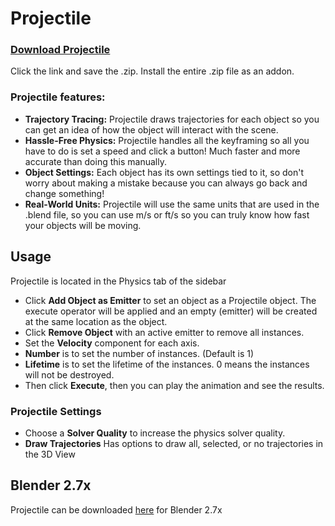 # Projectile

### [Download Projectile](https://github.com/natecraddock/projectile/archive/projectile-instancing.zip)
Click the link and save the .zip. Install the entire .zip file as an addon.

### Projectile features:
- **Trajectory Tracing:** Projectile draws trajectories for each object so you can get an idea of how the object will interact with the scene.
- **Hassle-Free Physics:** Projectile handles all the keyframing so all you have to do is set a speed and click a button! Much faster and more accurate than doing this manually.
- **Object Settings:** Each object has its own settings tied to it, so don't worry about making a mistake because you can always go back and change something!
- **Real-World Units:** Projectile will use the same units that are used in the .blend file, so you can use m/s or ft/s so you can truly know how fast your objects will be moving.

## Usage
Projectile is located in the Physics tab of the sidebar
- Click **Add Object as Emitter** to set an object as a Projectile object. The execute operator will be applied and an empty (emitter) will be created at the same location as the object.
- Click **Remove Object** with an active emitter to remove all instances.
- Set the **Velocity** component for each axis.
- **Number** is to set the number of instances. (Default is 1)
- **Lifetime** is to set the lifetime of the instances. 0 means the instances will not be destroyed.
- Then click **Execute**, then you can play the animation and see the results.

### Projectile Settings
- Choose a **Solver Quality** to increase the physics solver quality.
- **Draw Trajectories** Has options to draw all, selected, or no trajectories in the 3D View

## Blender 2.7x
Projectile can be downloaded [here](https://github.com/natecraddock/projectile/tree/blender27x) for Blender 2.7x
